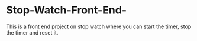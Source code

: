 # Stop-Watch-Front-End-
This is a front end project on stop watch where you can start the timer, stop the timer and reset it. 
